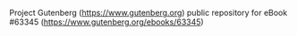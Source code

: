 Project Gutenberg (https://www.gutenberg.org) public repository for eBook #63345 (https://www.gutenberg.org/ebooks/63345)
